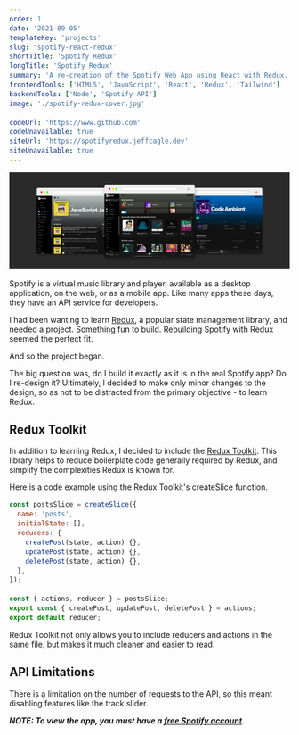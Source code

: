 ```yaml
---
order: 1
date: '2021-09-05'
templateKey: 'projects'
slug: 'spotify-react-redux'
shortTitle: 'Spotify Redux'
longTitle: 'Spotify Redux'
summary: 'A re-creation of the Spotify Web App using React with Redux.'
frontendTools: ['HTML5', 'JavaScript', 'React', 'Redux', 'Tailwind']
backendTools: ['Node', 'Spotify API']
image: './spotify-redux-cover.jpg'

codeUrl: 'https://www.github.com'
codeUnavailable: true
siteUrl: 'https://spotifyredux.jeffcagle.dev'
siteUnavailable: true
---
```


![Spotify Redux Design](./spotify-redux-main.jpg 'Website Design - Spotify + Redux')

Spotify is a virtual music library and player, available as a desktop application, on the web, or as a mobile app. Like many apps these days, they have an API service for developers.

I had been wanting to learn [Redux](https://redux.js.org/ 'Redux'), a popular state management library, and needed a project. Something fun to build. Rebuilding Spotify with Redux seemed the perfect fit.

And so the project began.

The big question was, do I build it exactly as it is in the real Spotify app? Do I re-design it? Ultimately, I decided to make only minor changes to the design, so as not to be distracted from the primary objective - to learn Redux.

## Redux Toolkit

In addition to learning Redux, I decided to include the [Redux Toolkit](/ 'Redux Toolkit'). This library helps to reduce boilerplate code generally required by Redux, and simplify the complexities Redux is known for.

Here is a code example using the Redux Toolkit's createSlice function.

```javascript
const postsSlice = createSlice({
  name: 'posts',
  initialState: [],
  reducers: {
    createPost(state, action) {},
    updatePost(state, action) {},
    deletePost(state, action) {},
  },
});

const { actions, reducer } = postsSlice;
export const { createPost, updatePost, deletePost } = actions;
export default reducer;
```

Redux Toolkit not only allows you to include reducers and actions in the same file, but makes it much cleaner and easier to read.

## API Limitations

There is a limitation on the number of requests to the API, so this meant disabling features like the track slider.

**_NOTE: To view the app, you must have a [free Spotify account](https://www.spotify.com/signup/ 'Spotify')._**
